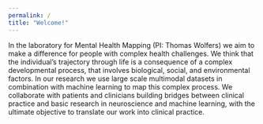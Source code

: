 ```yaml
---
permalink: /
title: "Welcome!"
---
```

In the laboratory for Mental Health Mapping (PI: Thomas Wolfers) we aim to make a difference for people with complex health challenges. We think that the individual’s trajectory through life is a consequence of a complex developmental process, that involves biological, social, and environmental factors. In our research we use large scale multimodal datasets in combination with machine learning to map this complex process. We collaborate with patients and clinicians building bridges between clinical practice and basic research in neuroscience and machine learning, with the ultimate objective to translate our work into clinical practice.

